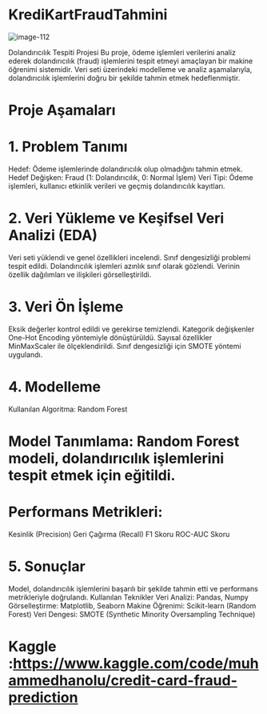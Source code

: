 # KrediKartFraudTahmini
![image-112](https://github.com/user-attachments/assets/a34c5b4c-4080-4aaf-9601-35d999060689)




Dolandırıcılık Tespiti Projesi
Bu proje, ödeme işlemleri verilerini analiz ederek dolandırıcılık (fraud) işlemlerini tespit etmeyi amaçlayan bir makine öğrenimi sistemidir. Veri seti üzerindeki modelleme ve analiz aşamalarıyla, dolandırıcılık işlemlerini doğru bir şekilde tahmin etmek hedeflenmiştir.
# Proje Aşamaları
# 1. Problem Tanımı
Hedef: Ödeme işlemlerinde dolandırıcılık olup olmadığını tahmin etmek.
Hedef Değişken: Fraud (1: Dolandırıcılık, 0: Normal İşlem)
Veri Tipi: Ödeme işlemleri, kullanıcı etkinlik verileri ve geçmiş dolandırıcılık kayıtları.
# 2. Veri Yükleme ve Keşifsel Veri Analizi (EDA)
Veri seti yüklendi ve genel özellikleri incelendi.
Sınıf dengesizliği problemi tespit edildi. Dolandırıcılık işlemleri azınlık sınıf olarak gözlendi.
Verinin özellik dağılımları ve ilişkileri görselleştirildi.
# 3. Veri Ön İşleme
Eksik değerler kontrol edildi ve gerekirse temizlendi.
Kategorik değişkenler One-Hot Encoding yöntemiyle dönüştürüldü.
Sayısal özellikler MinMaxScaler ile ölçeklendirildi.
Sınıf dengesizliği için SMOTE yöntemi uygulandı.
# 4. Modelleme
Kullanılan Algoritma:
Random Forest
# Model Tanımlama: Random Forest modeli, dolandırıcılık işlemlerini tespit etmek için eğitildi.
# Performans Metrikleri:
Kesinlik (Precision)
Geri Çağırma (Recall)
F1 Skoru
ROC-AUC Skoru
# 5. Sonuçlar
Model, dolandırıcılık işlemlerini başarılı bir şekilde tahmin etti ve performans metrikleriyle doğrulandı.
Kullanılan Teknikler
Veri Analizi: Pandas, Numpy
Görselleştirme: Matplotlib, Seaborn
Makine Öğrenimi: Scikit-learn (Random Forest)
Veri Dengesi: SMOTE (Synthetic Minority Oversampling Technique)
# Kaggle :https://www.kaggle.com/code/muhammedhanolu/credit-card-fraud-prediction

